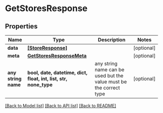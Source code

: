 # GetStoresResponse


## Properties
Name | Type | Description | Notes
------------ | ------------- | ------------- | -------------
**data** | [**[StoreResponse]**](StoreResponse.md) |  | [optional] 
**meta** | [**GetStoresResponseMeta**](GetStoresResponseMeta.md) |  | [optional] 
**any string name** | **bool, date, datetime, dict, float, int, list, str, none_type** | any string name can be used but the value must be the correct type | [optional]

[[Back to Model list]](../README.md#documentation-for-models) [[Back to API list]](../README.md#documentation-for-api-endpoints) [[Back to README]](../README.md)


